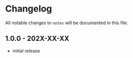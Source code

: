 # Changelog

All notable changes to `notes` will be documented in this file.

## 1.0.0 - 202X-XX-XX

- initial release
